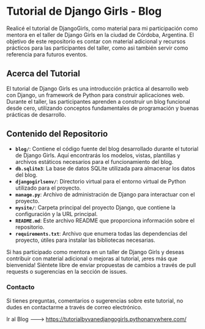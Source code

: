 # Tutorial de Django Girls - Blog
Realicé el tutorial de DjangoGirls, como material para mi participación como mentora en el taller de Django Girls en la ciudad de Córdoba, Argentina. 
El objetivo de este repositorio es contar con material adicional y recursos prácticos para las participantes del taller, como asi también servir como referencia para futuros eventos.

## Acerca del Tutorial
El tutorial de Django Girls es una introducción práctica al desarrollo web con Django, un framework de Python para construir aplicaciones web. Durante el taller, las participantes aprenden a construir un blog funcional desde cero, utilizando conceptos fundamentales de programación y buenas prácticas de desarrollo.


## Contenido del Repositorio
- **`blog/`**: Contiene el código fuente del blog desarrollado durante el tutorial de Django Girls. Aquí encontrarás los modelos, vistas, plantillas y archivos estáticos necesarios para el funcionamiento del blog.
- **`db.sqlite3`**: La base de datos SQLite utilizada para almacenar los datos del blog. 
- **`djangogirlsenv/`**: Directorio virtual para el entorno virtual de Python utilizado para el proyecto.
- **`manage.py`**: Archivo de administración de Django para interactuar con el proyecto.
- **`mysite/`**: Carpeta principal del proyecto Django, que contiene la configuración y la URL principal.
- **`README.md`**: Este archivo README que proporciona información sobre el repositorio.
- **`requirements.txt`**: Archivo que enumera todas las dependencias del proyecto, útiles para instalar las bibliotecas necesarias.

Si has participado como mentora en un taller de Django Girls y deseas contribuir con material adicional o mejoras al tutorial, ¡eres más que bienvenida! Siéntete libre de enviar propuestas de cambios a través de pull requests o sugerencias en la sección de issues.

### Contacto
Si tienes preguntas, comentarios o sugerencias sobre este tutorial, no dudes en contactarme a través de correo electrónico.

Ir al Blog ---> https://tutorialbyvanedjangogirls.pythonanywhere.com/
